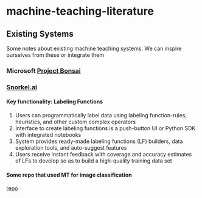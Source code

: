 # machine-teaching-literature

## Existing Systems
Some notes about existing machine teaching systems. We can inspire ourselves from these or integrate them 

### Microsoft [Project Bonsai](https://docs.microsoft.com/en-us/bonsai/product/)

### [Snorkel.ai](https://snorkel.ai/platform/#how-it-works)

#### Key functionality: Labeling Functions
1. Users can programmatically label data using labeling function-rules, heuristics, and other custom complex operators
2. Interface to create labeling functions is a push-button UI or Python SDK with integrated notebooks
3. System provides ready-made labeling functions (LF) builders, data exploration tools,  and auto-suggest features 
4. Users receive instant feedback with coverage and accuracy estimates of LFs to develop so as to build a high-quality training data set

#### Some repo that used MT for image classification
[repo](https://github.com/mathiasroesler/machine_teaching)
